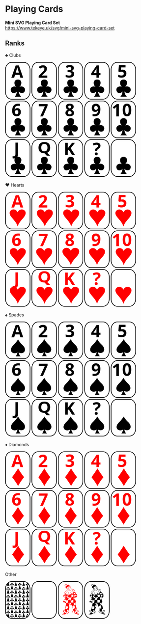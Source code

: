 # Playing Cards

**Mini SVG Playing Card Set**  
https://www.tekeye.uk/svg/mini-svg-playing-card-set

## Ranks

♣ Clubs

![](CA.svg "Ace Clubs")
![](C2.svg "2 Clubs")
![](C3.svg "3 Clubs")
![](C4.svg "4 Clubs")
![](C5.svg "5 Clubs")
![](C6.svg "6 Clubs")
![](C7.svg "7 Clubs")
![](C8.svg "8 Clubs")
![](C9.svg "9 Clubs")
![](C10.svg "10 Clubs")
![](C11.svg "Jack Clubs")
![](C12.svg "Queen Clubs")
![](C13.svg "King Clubs")
![](C0.svg "Clubs")
![](C.svg "Clubs")

♥ Hearts

![](HA.svg "Ace Hearts")
![](H2.svg "2 Hearts")
![](H3.svg "3 Hearts")
![](H4.svg "4 Hearts")
![](H5.svg "5 Hearts")
![](H6.svg "6 Hearts")
![](H7.svg "7 Hearts")
![](H8.svg "8 Hearts")
![](H9.svg "9 Hearts")
![](H10.svg "10 Hearts")
![](H11.svg "Jack Hearts")
![](H12.svg "Queen Hearts")
![](H13.svg "King Hearts")
![](H0.svg "Hearts")
![](H.svg "Hearts")

♠ Spades

![](SA.svg "Ace Spades")
![](S2.svg "2 Spades")
![](S3.svg "3 Spades")
![](S4.svg "4 Spades")
![](S5.svg "5 Spades")
![](S6.svg "6 Spades")
![](S7.svg "7 Spades")
![](S8.svg "8 Spades")
![](S9.svg "9 Spades")
![](S10.svg "10 Spades")
![](S11.svg "Jack Spades")
![](S12.svg "Queen Spades")
![](S13.svg "King Spades")
![](S0.svg "Spades")
![](S.svg "Spades")

♦ Diamonds

![](DA.svg "Ace Diamonds")
![](D2.svg "2 Diamonds")
![](D3.svg "3 Diamonds")
![](D4.svg "4 Diamonds")
![](D5.svg "5 Diamonds")
![](D6.svg "6 Diamonds")
![](D7.svg "7 Diamonds")
![](D8.svg "8 Diamonds")
![](D9.svg "9 Diamonds")
![](D10.svg "10 Diamonds")
![](D11.svg "Jack Diamonds")
![](D12.svg "Queen Diamonds")
![](D13.svg "King Diamonds")
![](D0.svg "Diamonds")
![](D.svg "Diamonds")

Other

![Background](Background.svg "Background")
![Card](Card.svg "Card")
![Joker](JR.svg "Joker")
![Joker](JB.svg "Joker")
